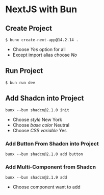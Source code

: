 # NextJS with Bun
## Create Project
```
$ bunx create-next-app@14.2.14 .
```
- Choose *Yes* option for all
- Except import alias choose *No*
## Run Project
```
$ bun run dev
```
## Add Shadcn into Project
```
bunx --bun shadcn@2.1.0 init
```
- Choose *style* New York
- Choose *base color* Neutral
- Choose *CSS variable* Yes
### Add Button From Shadcn into Project
```
bunx --bun shadcn@2.1.0 add button
```
### Add Multi-Component from Shadcn
```
bunx --bun shadcn@2.1.9 add
```
- Choose component want to add